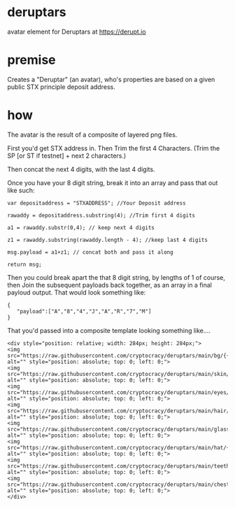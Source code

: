 # deruptars
avatar element for Deruptars at https://derupt.io

# premise
Creates a "Deruptar" (an avatar), who's properties are based on a given public STX principle deposit address. 

# how
The avatar is the result of a composite of layered png files.

First you'd get STX address in. Then Trim the first 4 Characters. (Trim the SP [or ST if testnet] + next 2 characters.)

Then concat the next 4 digits, with the last 4 digits.

Once you have your 8 digit string, break it into an array and pass that out like such:
```
var depositaddress = "STXADDRESS"; //Your Deposit address

rawaddy = depositaddress.substring(4); //Trim first 4 digits

a1 = rawaddy.substr(0,4); // keep next 4 digits

z1 = rawaddy.substring(rawaddy.length - 4); //keep last 4 digits

msg.payload = a1+z1; // concat both and pass it along

return msg;
```
Then you could break apart the that 8 digit string, by lengths of 1 of course, then Join the subsequent payloads back together, as an array in a final payloud output.
That would look something like:
```
{
   "payload":["A","8","4","J","A","R","7","M"]
}
```
That you'd passed into a composite template looking something like....
```
<div style="position: relative; width: 284px; height: 284px;">
<img src="https://raw.githubusercontent.com/cryptocracy/deruptars/main/bg/{{msg.payload[0]}}_bg.png" alt="" style="position: absolute; top: 0; left: 0;">
<img src="https://raw.githubusercontent.com/cryptocracy/deruptars/main/skin/{{msg.payload[1]}}_skin.png" alt="" style="position: absolute; top: 0; left: 0;">
<img src="https://raw.githubusercontent.com/cryptocracy/deruptars/main/eyes/{{msg.payload[2]}}_eyes.png" alt="" style="position: absolute; top: 0; left: 0;">
<img src="https://raw.githubusercontent.com/cryptocracy/deruptars/main/hair/{{msg.payload[3]}}_hair.png" alt="" style="position: absolute; top: 0; left: 0;">
<img src="https://raw.githubusercontent.com/cryptocracy/deruptars/main/glasses/{{msg.payload[4]}}_glasses.png" alt="" style="position: absolute; top: 0; left: 0;">
<img src="https://raw.githubusercontent.com/cryptocracy/deruptars/main/hat/{{msg.payload[5]}}_hat.png" alt="" style="position: absolute; top: 0; left: 0;">
<img src="https://raw.githubusercontent.com/cryptocracy/deruptars/main/teeth/{{msg.payload[6]}}_teeth.png" alt="" style="position: absolute; top: 0; left: 0;">
<img src="https://raw.githubusercontent.com/cryptocracy/deruptars/main/chest/{{msg.payload[7]}}_chest.png" alt="" style="position: absolute; top: 0; left: 0;">
</div>

```





